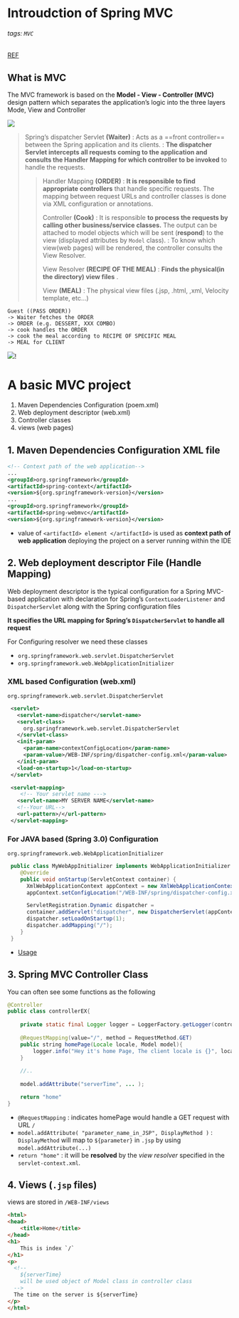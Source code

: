 # Introudction of Spring MVC

###### tags: `MVC`

[REF](https://www.codejava.net/frameworks/spring/spring-mvc-beginner-tutorial-with-spring-tool-suite-ide#AboutSpringMVC)

## What is MVC

The MVC framework is based on the **Model - View - Controller (MVC)** design pattern which separates the application’s logic into the three layers Mode, View and Controller

![](https://i.imgur.com/amuWjEq.png)   

>Spring’s dispatcher Servlet **(Waiter)**
> : Acts as a ==front controller== between the Spring application and its clients. 
> : **The dispatcher Servlet intercepts all requests coming to the application and consults the Handler Mapping for which controller to be invoked** to handle the requests.
>> Handler Mapping **(ORDER)**
>> : **It is responsible to find appropriate controllers** that handle specific requests. 
>> The mapping between request URLs and controller classes is done via XML configuration or annotations.
>> 
>> Controller **(Cook)**
>> : It is responsible **to process the requests by calling other business/service classes.** 
>> The output can be attached to model objects which will be sent (**respond**) to the view (displayed attributes by `Model` class). 
>> : To know which view(web pages) will be rendered, the controller consults the View Resolver.
>> 
>> View Resolver **(RECIPE OF THE MEAL)**
>> : **Finds the physical(in the directory) view files** .
>> 
>> View **(MEAL)**
>> : The physical view files (.jsp, .html, ,xml, Velocity template, etc...)  

```vim
Guest ((PASS ORDER)) 
-> Waiter fetches the ORDER 
-> ORDER (e.g. DESSERT, XXX COMBO) 
-> cook handles the ORDER 
-> cook the meal according to RECIPE OF SPECIFIC MEAL 
-> MEAL for CLIENT
```

![](https://i.imgur.com/aoh0v6b.png)!

# A basic MVC project 

1. Maven Dependencies Configuration (poem.xml)
2. Web deployment descriptor (web.xml)
3. Controller classes
4. views (web pages)

## 1. Maven Dependencies Configuration XML file 
```xml
<!-- Context path of the web application-->
...
<groupId>org.springframework</groupId>
<artifactId>spring-context</artifactId>
<version>${org.springframework-version}</version>
...
<groupId>org.springframework</groupId>
<artifactId>spring-webmvc</artifactId>
<version>${org.springframework-version}</version>
```
- value of `<artifactId> element </artifactId>` is used as **context path of web application** deploying the project on a server running within the IDE

## 2. Web deployment descriptor File (Handle Mapping)

Web deployment descriptor is the typical configuration for a Spring MVC-based application with declaration for Spring’s `ContextLoaderListener` and
`DispatcherServlet` along with the Spring configuration files 

**It specifies the URL mapping for Spring’s `DispatcherServlet` to handle all request**


For Configuring resolver we need these classes
- `org.springframework.web.servlet.DispatcherServlet`
- `org.springframework.web.WebApplicationInitializer`
### XML based Configuration (web.xml)
`org.springframework.web.servlet.DispatcherServlet`
```xml
 <servlet>
   <servlet-name>dispatcher</servlet-name>
   <servlet-class>
     org.springframework.web.servlet.DispatcherServlet
   </servlet-class>
   <init-param>
     <param-name>contextConfigLocation</param-name>
     <param-value>/WEB-INF/spring/dispatcher-config.xml</param-value>
   </init-param>
   <load-on-startup>1</load-on-startup>
 </servlet>

 <servlet-mapping>
    <!-- Your servlet name --->
   <servlet-name>MY SERVER NAME</servlet-name>
   <!--Your URL-->
   <url-pattern>/</url-pattern>
 </servlet-mapping>
```

### For JAVA based (Spring 3.0) Configuration
`org.springframework.web.WebApplicationInitializer`
```java
 public class MyWebAppInitializer implements WebApplicationInitializer {
    @Override
    public void onStartup(ServletContext container) {
      XmlWebApplicationContext appContext = new XmlWebApplicationContext();
      appContext.setConfigLocation("/WEB-INF/spring/dispatcher-config.xml");

      ServletRegistration.Dynamic dispatcher =
      container.addServlet("dispatcher", new DispatcherServlet(appContext));
      dispatcher.setLoadOnStartup(1);
      dispatcher.addMapping("/");
    }
 }
```
- [Usage](https://docs.spring.io/spring-framework/docs/current/javadoc-api/org/springframework/web/WebApplicationInitializer.html)

## 3. Spring MVC Controller Class


You can often see some functions as the following
```java
@Controller
public class controllerEX{
    
    private static final Logger logger = LoggerFactory.getLogger(controllerEX.class)
    
    @RequestMapping(value="/", method = RequestMethod.GET)
    public string homePage(Locale locale, Model model){
        logger.info("Hey it's home Page, The client locale is {}", locale)
    }
    
    //..
    
    model.addAttribute("serverTime", ... );

    return "home"
}
```
- `@RequestMapping` : indicates homePage would handle a GET request with URL `/`
- `model.addAttribute( "parameter_name_in_JSP", DisplayMethod )` : `DisplayMethod` will map to `${parameter}` in `.jsp` by using `model.addAttribute(...)`
- `return "home"` : it will be **resolved** by the *view resolver* specified in the `servlet-context.xml`.
## 4. Views (`.jsp` files) 

views are stored in `/WEB-INF/views`

```html
<html>
<head>
    <title>Home</title>
</head>
<h1>
    This is index `/`
</h1>
<p>
  <!-- 
    ${serverTime}
    will be used object of Model class in controller class
  -->
  The time on the server is ${serverTime}
</p>
</html>
```
